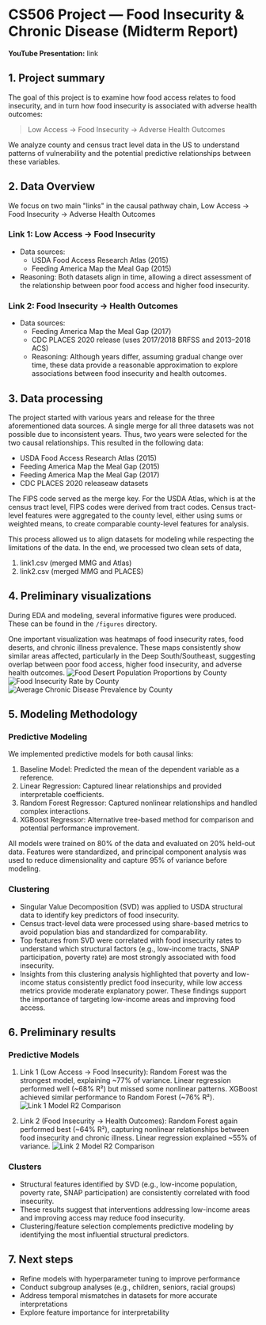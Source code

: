# CS506 Project — Food Insecurity & Chronic Disease (Midterm Report)

**YouTube Presentation:** link

## 1. Project summary
The goal of this project is to examine how food access relates to food insecurity, and in turn how food insecurity is associated with adverse health outcomes:

> Low Access → Food Insecurity → Adverse Health Outcomes

We analyze county and census tract level data in the US to understand patterns of vulnerability and the potential predictive relationships between these variables.

## 2. Data Overview
We focus on two main "links" in the causal pathway chain, Low Access → Food Insecurity → Adverse Health Outcomes

### **Link 1: Low Access → Food Insecurity**
- Data sources:
  - USDA Food Access Research Atlas (2015)
  - Feeding America Map the Meal Gap (2015)
- Reasoning: Both datasets align in time, allowing a direct assessment of the relationship between poor food access and higher food insecurity.

### **Link 2: Food Insecurity → Health Outcomes**
- Data sources:
  - Feeding America Map the Meal Gap (2017)
  - CDC PLACES 2020 release (uses 2017/2018 BRFSS and 2013–2018 ACS)
  - Reasoning: Although years differ, assuming gradual change over time, these data provide a reasonable approximation to explore associations between food insecurity and health outcomes.

## 3. Data processing
The project started with various years and release for the three aforementioned data sources. A single merge for all three datasets was not possible due to inconsistent years. Thus, two years were selected for the two causal relationships. This resulted in the following data:
- USDA Food Access Research Atlas (2015)
- Feeding America Map the Meal Gap (2015)
- Feeding America Map the Meal Gap (2017)
- CDC PLACES 2020 releaseaw datasets

The FIPS code served as the merge key. For the USDA Atlas, which is at the census tract level, FIPS codes were derived from tract codes. Census tract-level features were aggregated to the county level, either using sums or weighted means, to create comparable county-level features for analysis.

This process allowed us to align datasets for modeling while respecting the limitations of the data. In the end, we processed two clean sets of data,
1. link1.csv (merged MMG and Atlas)
2. link2.csv (merged MMG and PLACES)

## 4. Preliminary visualizations
During EDA and modeling, several informative figures were produced. These can be found in the `/figures` directory. 

One important visualization was heatmaps of food insecurity rates, food deserts, and chronic illness prevalence. These maps consistently show similar areas affected, particularly in the Deep South/Southeast, suggesting overlap between poor food access, higher food insecurity, and adverse health outcomes. 
![Food Desert Population Proportions by County](https://github.com/liampr-22/CS506-Final-Project/blob/main/figures/EDA/county_food_desert.png)
![Food Insecurity Rate by County](https://github.com/liampr-22/CS506-Final-Project/blob/main/figures/EDA/county_food_insecurity_rate.png)
![Average Chronic Disease Prevalence by County](https://github.com/liampr-22/CS506-Final-Project/blob/main/figures/EDA/county_chronic.png)

## 5. Modeling Methodology

### Predictive Modeling
We implemented predictive models for both causal links:
1. Baseline Model: Predicted the mean of the dependent variable as a reference.
2. Linear Regression: Captured linear relationships and provided interpretable coefficients.
3. Random Forest Regressor: Captured nonlinear relationships and handled complex interactions.
4. XGBoost Regressor: Alternative tree-based method for comparison and potential performance improvement.

All models were trained on 80% of the data and evaluated on 20% held-out data. Features were standardized, and principal component analysis was used to reduce dimensionality and capture 95% of variance before modeling.

### Clustering
- Singular Value Decomposition (SVD) was applied to USDA structural data to identify key predictors of food insecurity.
- Census tract-level data were processed using share-based metrics to avoid population bias and standardized for comparability.
- Top features from SVD were correlated with food insecurity rates to understand which structural factors (e.g., low-income tracts, SNAP participation, poverty rate) are most strongly associated with food insecurity.
- Insights from this clustering analysis highlighted that poverty and low-income status consistently predict food insecurity, while low access metrics provide moderate explanatory power. These findings support the importance of targeting low-income areas and improving food access.

## 6. Preliminary results
### Predictive Models
1. Link 1 (Low Access → Food Insecurity):
Random Forest was the strongest model, explaining ~77% of variance. Linear regression performed well (~68% R²) but missed some nonlinear patterns. XGBoost achieved similar performance to Random Forest (~76% R²).
![Link 1 Model R2 Comparison](https://github.com/liampr-22/CS506-Final-Project/blob/main/figures/Predictive%20Models/Unknown.png)

3. Link 2 (Food Insecurity → Health Outcomes):
Random Forest again performed best (~64% R²), capturing nonlinear relationships between food insecurity and chronic illness. Linear regression explained ~55% of variance.
![Link 2 Model R2 Comparison](https://github.com/liampr-22/CS506-Final-Project/blob/main/figures/Predictive%20Models/Unknown-1.png)

### Clusters
- Structural features identified by SVD (e.g., low-income population, poverty rate, SNAP participation) are consistently correlated with food insecurity.
- These results suggest that interventions addressing low-income areas and improving access may reduce food insecurity.
- Clustering/feature selection complements predictive modeling by identifying the most influential structural predictors.

## 7. Next steps
- Refine models with hyperparameter tuning to improve performance
- Conduct subgroup analyses (e.g., children, seniors, racial groups)
- Address temporal mismatches in datasets for more accurate interpretations
- Explore feature importance for interpretability
